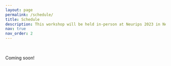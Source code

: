 ```yaml
---
layout: page
permalink: /schedule/
title: Schedule
description: This workshop will be held in-person at Neurips 2023 in New Orleans, USA. The session will cover a invited talks, contributed talks, posters, and a panel discussion.
nav: true
nav_order: 2
---
```


<br>

Coming soon!